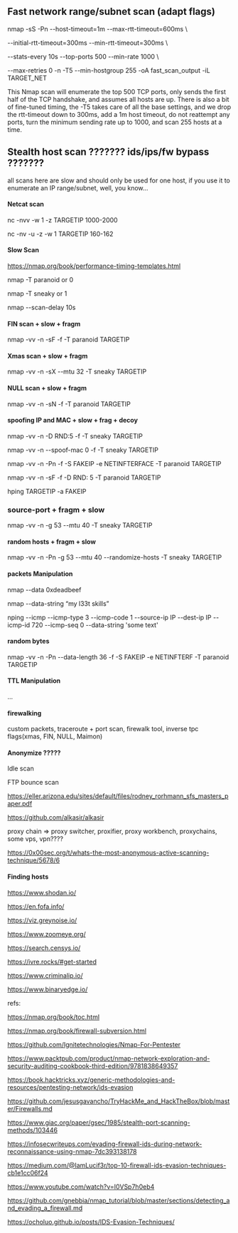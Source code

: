 ## Fast network range/subnet scan (adapt flags)

nmap -sS -Pn --host-timeout=1m --max-rtt-timeout=600ms \

--initial-rtt-timeout=300ms --min-rtt-timeout=300ms \

--stats-every 10s --top-ports 500 --min-rate 1000 \

--max-retries 0 -n -T5 --min-hostgroup 255 -oA fast_scan_output -iL TARGET_NET

This Nmap scan will enumerate the top 500 TCP ports, only sends the first half of the TCP handshake, and assumes all hosts are up. There is also a bit of fine-tuned timing, the -T5 takes care of all the base settings, and we drop the rtt-timeout down to 300ms, add a 1m host timeout, do not reattempt any ports, turn the minimum sending rate up to 1000, and scan 255 hosts at a time.


## Stealth host scan  ??????? ids/ips/fw bypass ???????

all scans here are slow and should only be used for one host, if you use it to enumerate an IP range/subnet, well, you know...

#### Netcat scan

nc -nvv -w 1 -z TARGETIP 1000-2000

nc -nv -u -z -w 1 TARGETIP 160-162

#### Slow Scan 

https://nmap.org/book/performance-timing-templates.html

nmap -T paranoid or 0

nmap -T sneaky or 1 

nmap --scan-delay 10s

#### FIN scan + slow + fragm

nmap -vv -n -sF -f -T paranoid TARGETIP

#### Xmas scan + slow + fragm

nmap -vv -n -sX --mtu 32 -T sneaky TARGETIP

#### NULL scan + slow + fragm

nmap -vv -n -sN -f -T paranoid TARGETIP

#### spoofing IP and MAC + slow + frag + decoy

nmap -vv -n -D RND:5 -f -T sneaky TARGETIP

nmap -vv -n --spoof-mac 0 -f -T sneaky TARGETIP

nmap -vv -n -Pn -f -S FAKEIP -e NETINFTERFACE -T paranoid TARGETIP

nmap -vv -n -sF -f -D RND: 5 -T paranoid TARGETIP

hping TARGETIP -a FAKEIP

### source-port + fragm + slow

nmap -vv -n -g 53 --mtu 40 -T sneaky TARGETIP

#### random hosts + fragm + slow

nmap -vv -n -Pn -g 53 --mtu 40  --randomize-hosts -T sneaky TARGETIP


#### packets Manipulation

nmap --data 0xdeadbeef

nmap --data-string “my l33t skills”

nping --icmp --icmp-type 3 --icmp-code 1 --source-ip IP --dest-ip IP --icmp-id 720 --icmp-seq 0 --data-string 'some text'

#### random bytes

nmap -vv -n -Pn --data-length 36 -f -S FAKEIP -e NETINFTERF -T paranoid TARGETIP

#### TTL Manipulation

...


#### firewalking
custom packets, traceroute + port scan, firewalk tool, inverse tpc flags(xmas, FIN, NULL, Maimon)


#### Anonymize ?????
Idle scan

FTP bounce scan

https://eller.arizona.edu/sites/default/files/rodney_rorhmann_sfs_masters_paper.pdf

https://github.com/alkasir/alkasir

proxy chain => proxy switcher, proxifier, proxy workbench, proxychains, some vps, vpn????

https://0x00sec.org/t/whats-the-most-anonymous-active-scanning-technique/5678/6




#### Finding hosts

https://www.shodan.io/

https://en.fofa.info/

https://viz.greynoise.io/

https://www.zoomeye.org/

https://search.censys.io/

https://ivre.rocks/#get-started

https://www.criminalip.io/

https://www.binaryedge.io/


refs:

https://nmap.org/book/toc.html

https://nmap.org/book/firewall-subversion.html

https://github.com/Ignitetechnologies/Nmap-For-Pentester

https://www.packtpub.com/product/nmap-network-exploration-and-security-auditing-cookbook-third-edition/9781838649357

https://book.hacktricks.xyz/generic-methodologies-and-resources/pentesting-network/ids-evasion

https://github.com/jesusgavancho/TryHackMe_and_HackTheBox/blob/master/Firewalls.md

https://www.giac.org/paper/gsec/1985/stealth-port-scanning-methods/103446

https://infosecwriteups.com/evading-firewall-ids-during-network-reconnaissance-using-nmap-7dc393138178

https://medium.com/@IamLucif3r/top-10-firewall-ids-evasion-techniques-cb1e1cc06f24

https://www.youtube.com/watch?v=I0VSp7h0eb4 

https://github.com/gnebbia/nmap_tutorial/blob/master/sections/detecting_and_evading_a_firewall.md

https://ocholuo.github.io/posts/IDS-Evasion-Techniques/

